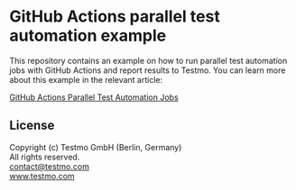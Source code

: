 # GitHub Actions parallel test automation example

This repository contains an example on how to run parallel test automation jobs with GitHub Actions and report results to Testmo. You can learn more about this example in the relevant article:

[GitHub Actions Parallel Test Automation Jobs](https://www.testmo.com/guides/github-actions-parallel-testing)

## License

Copyright (c) Testmo GmbH (Berlin, Germany)<br>
All rights reserved.<br>
contact@testmo.com<br>
www.testmo.com
